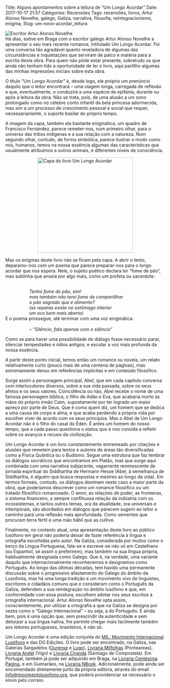 Title: Alguns apontamentos sobre a leitura de “Um Longo Acordar”
Date: 2017-10-17 21:57
Categories: Recensões
Tags: recensões, livros, Artur Alonso Novelhe, galego, Galiza, narrativa, filosofia, reintegracionismo, enigma,
Slug: um-novo-acordar_leitura

<img src="https://www.victordomingos.com/resources/blog/2017/autor_artur-alonso-novelhe_2x.jpg" alt="Escritor Artur Alonso Novelhe">
<br>Há dias, estive em Braga com o escritor galego Artur Alonso Novelhe a apresentar o seu mais recente romance, intitulado Um Longo Acordar. Foi uma conversa tão agradável quanto reveladora de algumas das circunstâncias e inquietações que serviram de palco e matéria para a escrita desta obra. Para quem não pôde estar presente, sobretudo os que ainda não tenham tido a oportunidade de ler o livro, aqui partilho algumas das minhas impressões iniciais sobre esta obra.

O título “Um Longo Acordar” é, desde logo, ele próprio um prenúncio daquilo que o leitor encontrará – uma viagem longa, carregada de reflexão e que, eventualmente, o conduzirá a uma espécie de epifania, durante ou após a leitura da obra. Não se trata, pois, de uma alusão a um sono prolongado como no célebre conto infantil da bela princesa adormecida, mas sim a um processo de crescimento pessoal e social que requer, necessariamente, o suporte basilar do próprio tempo.

A imagem da capa, também ela bastante enigmática, um quadro de Francisco Fernández, parece remeter-nos, num primeiro olhar, para o universo das tribos indígenas e a sua relação com a natureza. Num segundo olhar, contudo, de forma simbólica, parece ilustrar o modo como nós, humanos, temos na nossa essência algumas das características que usualmente atribuímos a outros animais, e diferentes níveis de consciência.

<img style="margin:0px auto;display:block" width=300 src="https://www.victordomingos.com/resources/blog/2017/um_longo_acordar_capa_2x.jpg" alt="Capa do livro Um Longo Acordar">

Mas os enigmas deste livro não se ficam pela capa. A abrir o texto, deparamo-nos com um poema que parece preparar-nos para o longo acordar que nos espera. Nele, o sujeito poético declara ter “fome de pão”, mas sublinha que anseia por algo mais, como um profeta ou sacerdote:

<div style="margin-left:2cm;display:block"><br><i>Tenho fome de pão, sim!
<br>mas também não terei fome de compartilhar
<br>o pão sagrado que é alimento?
<br>(se reparas existe no estômago interior
<br>um oco bem mais aberto)</i></div>
E o poema prossegue, até terminar com uma voz enigmática: 
<div style="margin-left:2cm;display:block"><br><i> – “Silêncio, fala apenas com o silêncio”</i></div>

Como se para haver uma possibilidade de diálogo fosse necessário parar, silenciar tempestades e ódios antigos, e escutar a voz mais profunda da nossa essência.

A partir deste ponto inicial, temos então um romance ou novela, um relato relativamente curto (pouco mais de uma centena de páginas), mas extremamente denso em referências implícitas e em conteúdo filosófico.

Surge assim a personagem principal, Abel, que em cada capítulo conversa com interlocutores diversos, sobre a sua vida passada, sobre os seus afetos e os seus valores. Coincidência ou não, Abel recebe o nome de uma famosa personagem bíblica, o filho de Adão e Eva, que acabaria morto às mãos do próprio irmão Caim, supostamente por ter logrado um maior apreço por parte de Deus. Que é como quem diz, um homem que se dedica a uma causa de corpo e alma, e que acaba perdendo a própria vida por escolher viver de acordo com os seus princípios. Mas o Abel de Um Longo Acordar não é o filho do casal do Éden. É antes um homem do nosso tempo, que a cada passo questiona o status quo e nos convida a refletir sobre os avanços e recuos da civilização.

Um Longo Acordar é um livro constantemente entremeado por citações e alusões que remetem para textos e autores de áreas tão diversificadas como a Física Quântica ou o Budismo. Segue uma estrutura que faz lembrar os diálogos socráticos que encontramos em Platão, mas que surge aqui combinada com uma narrativa subjacente, vagamente reminescente da jornada espiritual do Siddhartha de Hermann Hesse (Abel, à semelhança de Siddhartha, é alguém que busca respostas e mestres ao longo da vida). Em termos formais, contudo, os diálogos dominam neste caso a maior parte da obra, que poderíamos descrever como um romance filosófico ou um tratado filosófico romanceado. O amor, as relações de poder, as fronteiras, o sistema financeiro, a sempre conflituosa relação da indústria com os ecossistemas, e tantos outros temas, ora da atualidade, ora universais e intemporais, são abordados em diálogos que parecem sugerir ao leitor o caminho para uma reflexão mais aprofundada. Como sementes que procuram terra fértil e uma mão hábil que as cultive.

Finalmente, no contexto atual, uma apresentação deste livro ao público lusófono em geral não poderia deixar de fazer referência à língua e ortografia escolhidas pelo autor. Na Galiza, considerada por muitos como o berço da Língua Portuguesa, fala-se e escreve-se não só em Castelhano (ou Espanhol, se assim o preferirem), mas também na sua língua própria, habitualmente designada como Galego. Que é, na verdade, uma variante daquilo que internacionalmente reconhecemos e designamos como Português. Ao longo das últimas décadas, tem havido uma permanente discussão sobre o progressivo afastamento do Galego do âmbito da Lusofonia, mas há uma longa tradição e um movimento vivo de linguistas, escritores e cidadãos comuns que o consideram como o Português da Galiza, defendem a sua reintegração no âmbito lusófono e que, em conformidade com essa postura, escolhem adotar nos seus escritos a ortografia internacional. Artur Alonso Novelhe opta assim, conscientemente, por utilizar a ortografia a que na Galiza se designa por vezes como o “Galego Internacional” – ou seja, a do Português. E ainda bem, pois é uma opção que, sem prescindir da autenticidade e sem deturpar a sua língua nativa, lhe permite chegar mais facilmente também aos leitores portugueses, brasileiros, e não só.

Um Longo Acordar é uma edição conjunta do [MIL: Movimento Internacional Lusófono](http://www.movimentolusofono.org/) e das DG Edições. O livro pode ser encontrado, na Galiza, nas Galerias Sargadelos ([Ourense](http://www.sargadelos.com/p/galeria-de-ourense/) e [Lugo](http://www.sargadelos.com/p/galeria-de-lugo/)), [Livraria Milfolhas](https://www.facebook.com/libreria.milfollas/) (Ponteareas), [Livraria Andel](https://www.facebook.com/andel.libraria/) (Vigo) e [Livraria Ciranda](http://ciranda.pt/contato-2/) (Santiago de Compostela). Em Portugal, também já pode ser adquirido em Braga, na [Livraria Centésima Página](http://www.centesima.com/content.asp?startAt=3&categoryID=4), e em Guimarães, na [Livraria NBook](https://www.facebook.com/NbookGuimaraes/). Adicionalmente, pode ainda ser encomendado diretamente junto da própria editora, através do email [info@movimentolusofono.org](mailto:info@movimentolusofono.org), que poderá providenciar se necessário o envio pelo correio.

